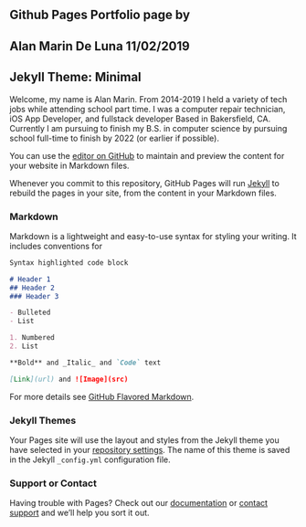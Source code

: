 ## Github Pages Portfolio page by
## Alan Marin De Luna 11/02/2019
## Jekyll Theme: Minimal

Welcome, my name is Alan Marin. From 2014-2019 I held a variety of tech jobs while attending school part time. I was a computer repair technician, iOS App Developer, and fullstack developer Based in Bakersfield, CA. Currently I am pursuing to finish my B.S. in computer science by pursuing school full-time to finish by 2022 (or earlier if possible).
 
You can use the [editor on GitHub](https://github.com/AlanMDL/alanmdl.github.io/edit/master/index.md) to maintain and preview the content for your website in Markdown files.

Whenever you commit to this repository, GitHub Pages will run [Jekyll](https://jekyllrb.com/) to rebuild the pages in your site, from the content in your Markdown files.

### Markdown

Markdown is a lightweight and easy-to-use syntax for styling your writing. It includes conventions for

```markdown
Syntax highlighted code block

# Header 1
## Header 2
### Header 3

- Bulleted
- List

1. Numbered
2. List

**Bold** and _Italic_ and `Code` text

[Link](url) and ![Image](src)
```

For more details see [GitHub Flavored Markdown](https://guides.github.com/features/mastering-markdown/).

### Jekyll Themes

Your Pages site will use the layout and styles from the Jekyll theme you have selected in your [repository settings](https://github.com/AlanMDL/alanmdl.github.io/settings). The name of this theme is saved in the Jekyll `_config.yml` configuration file.

### Support or Contact

Having trouble with Pages? Check out our [documentation](https://help.github.com/categories/github-pages-basics/) or [contact support](https://github.com/contact) and we’ll help you sort it out.
